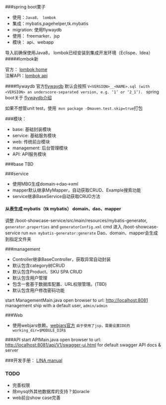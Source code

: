###spring boot栗子

- 使用：`Java8， lombok`
- 集成：mybatis,pagehelper,tk.mybatis
- migration: 使用flywaydb
- 使用： freemarker、jsp
- 模块： api、webapp

导入前确保使用Java8， lombok已经安装到集成开发环境（Eclispe、Idea）
#####lombok新

 官方： [lombok home](https://projectlombok.org/)   
 注解API：[lombok api](https://projectlombok.org/features/index.html)
 
####flywaydb
  官方[flywaydb](https://flywaydb.org/documentation/migration/)
  默认会按照 
  `V<VERSION>__<NAME>.sql (with <VERSION> an underscore-separated version, e.g. ‘1’ or ‘2_1’). `
  spring boot关于
  [flywaydb介绍](https://docs.spring.io/spring-boot/docs/current/reference/html/howto-database-initialization.html#howto-execute-flyway-database-migrations-on-startup)
  
如果不想管unit test，使用` mvn package -Dmaven.test.skip=true`打包

###模块： 
+  base:        基础封装模块
+  service:     基础服务模块
+  web:         传统前台模块
+  management:  后台管理模块
+  API:         API服务模块

###base
TBD

###service
- 使用MBG生成domain->dao->xml
- mapper默认继承MyMapper，自动获取CRUD、Example搜索功能
- service继承BaseService自动获取CRUD方法

#### 从表生成 mybatis（tk mybatis） domain、dao、mapper

 调整 /boot-showcase-service/src/main/resources/mybatis-generator,
  `generator.properties` and `generatorConfig.xml`
 cmd 进入 /boot-showcase-service
 run `mvn mybatis-generator:generate`
 Dao、domain、mapper会生成到指定文件夹
 
###management
- Controller继承BaseController，获取异常自动封装
- 默认包含category树CRUD
- 默认包含Product、SKU SPA CRUD
- 默认包含用户管理
- 包含一套基于数据库配置、URL权限管理。(TBD)
- 默认包含用户修改密码功能

start ManagementMain.java
open browser to url:
[http://localhost:8081](http://localhost:8081)
management ship with a default user, `admin/admin`

###Web
- 使用webjars依赖。[webjars官方](http://www.webjars.org/classic)
`由于使用了jsp，需要设置IDE的 working_dir=$MODULE_DIR$`

###API
start APIMain.java
open browser to url:
   [http://localhost:8081/api/V1/swagger-ui.html](http://localhost:8081/api/V1/swagger-ui.html)
   for default swagger API docs & server
   
   
###开发手册：
[LINA manual](https://flian.gitbooks.io/lina/content/)
 
### TODO
+ 完善权限
+ 除mysql外其他数据库的支持？如oracle
+ web前台show case完善